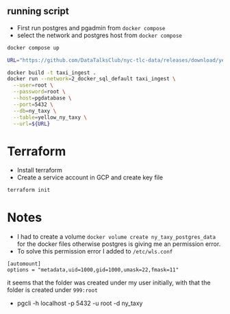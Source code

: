 ## running script
- First run postgres and pgadmin from `docker compose`
- select the network and postgres host from `docker compose`

```bash
docker compose up

URL="https://github.com/DataTalksClub/nyc-tlc-data/releases/download/yellow/yellow_tripdata_2021-01.csv.gz"

docker build -t taxi_ingest .
docker run --network=2_docker_sql_default taxi_ingest \
  --user=root \
  --password=root \
  --host=pgdatabase \
  --port=5432 \
  --db=ny_taxy \
  --table=yellow_ny_taxy \
  --url=${URL}
```

# Terraform
- Install terraform
- Create a service account in GCP and create key file
```bash
terraform init
```



# Notes

- I had to create a volume `docker volume create ny_taxy_postgres_data` for the docker files otherwise postgres is giving me an permission error.
- To solve this permission error I added to `/etc/wls.conf`
```
[automount]
options = "metadata,uid=1000,gid=1000,umask=22,fmask=11"
```
it seems that the folder was created under my user initially, with that the folder is created under `999:root`


- pgcli -h localhost -p 5432 -u root -d ny_taxy


